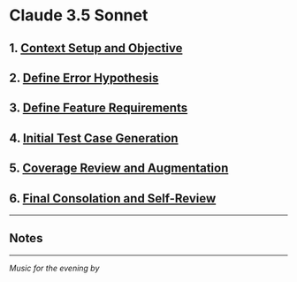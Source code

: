 # Claude 3.5 Sonnet

## 1. [Context Setup and Objective](../../01-context-setup-and-objectives.md)



## 2. [Define Error Hypothesis](../../02-define-error-hypothesis-prompt.md)



## 3. [Define Feature Requirements](../../03-define-feature-requirements-prompt.md)



## 4. [Initial Test Case Generation](../../04-initial-test-case-generation-prompt.md)



## 5. [Coverage Review and Augmentation](../../05-coverage-review-and-augmentation-prompt.md)



## 6. [Final Consolation and Self-Review](../../06-final-consolidation-and-self-review-prompt.md)



---

## Notes



---

_Music for the evening by []()_
